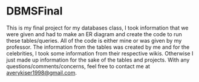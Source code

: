 # DBMSFinal
This is my final project for my databases class, I took information that we were given and had to make an ER diagram and create the code to run these tables/queries. 
All of the code is either mine or was given by my professor. The information from the tables was created by me and for the celebrities, I took some information from
their respective wikis. Otherwise I just made up information for the sake of the tables and projects. With any questions/comments/concerns, feel free to contact me
at averykiser1998@gmail.com.
